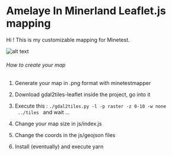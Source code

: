 # Amelaye In Minerland Leaflet.js mapping

Hi ! This is my customizable mapping for Minetest.

![alt text](http://www.bonjouramel.fr/wp-content/uploads/2021/01/minetestwaou.png "Sample")

###### How to create your map

1. Generate your map in .png format with minetestmapper
2. Download gdal2tiles-leaflet inside the project, go into it
3. Execute this :
<code>./gdal2tiles.py -l -p raster -z 0-10 -w none <your map path> ../tiles
</code> and wait ...

4. Change your map size in js/index.js
5. Change the coords in the js/geojson files
6. Install (eventually) and execute yarn
